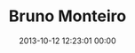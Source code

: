 ---
title: "Bruno Monteiro"
date: 2013-10-12 12:23:01 00:00
permalink: /bmatwork
twitter: "BMatWork"
likes: [39,1564]
id: 2083
gravatar: "http://www.gravatar.com/avatar/58ca2c33dbf5768b93def11888d909ff"
---